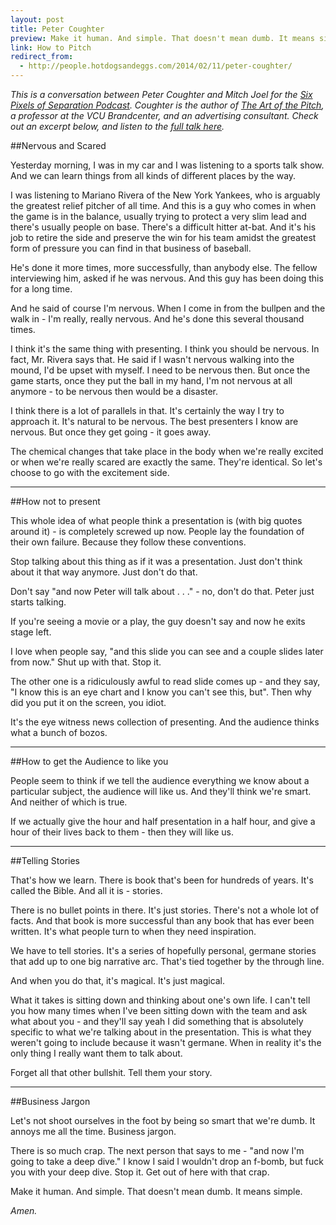 ```yaml
---
layout: post
title: Peter Coughter
preview: Make it human. And simple. That doesn't mean dumb. It means simple.
link: How to Pitch  
redirect_from:
  - http://people.hotdogsandeggs.com/2014/02/11/peter-coughter/ 
---
```


*This is a conversation between Peter Coughter and Mitch Joel for the [Six Pixels of Separation Podcast](http://www.twistimage.com/podcast/). Coughter is the author of [The Art of the Pitch](http://www.amazon.com/The-Art-Pitch-Persuasion-Presentation/dp/0230120512), a professor at the VCU Brandcenter, and an advertising consultant. Check out an excerpt below, and listen to the [full talk here](http://www.twistimage.com/podcast/archives/spos-376---better-pitching-principles-with-peter-coughter/).* 

##Nervous and Scared

Yesterday morning, I was in my car and I was listening to a sports talk show. And we can learn things from all kinds of different places by the way. 

I was listening to Mariano Rivera of the New York Yankees, who is arguably the greatest relief pitcher of all time. And this is a guy who comes in when the game is in the balance, usually trying to protect a very slim lead and there's usually people on base. There's a difficult hitter at-bat. And it's his job to retire the side and preserve the win for his team amidst the greatest form of pressure you can find in that business of baseball. 

He's done it more times, more successfully, than anybody else. The fellow interviewing him, asked if he was nervous. And this guy has been doing this for a long time. 

And he said of course I'm nervous. When I come in from the bullpen and the walk in - I'm really, really nervous. And he's done this several thousand times. 

I think it's the same thing with presenting. I think you should be nervous. In fact, Mr. Rivera says that. He said if I wasn't nervous walking into the mound, I'd be upset with myself. I need to be nervous then. But once the game starts, once they put the ball in my hand, I'm not nervous at all anymore - to be nervous then would be a disaster. 

I think there is a lot of parallels in that. It's certainly the way I try to approach it. It's natural to be nervous. The best presenters I know are nervous. But once they get going - it goes away. 

The chemical changes that take place in the body when we're really excited or when we're really scared are exactly the same. They're identical. So let's choose to go with the excitement side. 

* * *

##How not to present

This whole idea of what people think a presentation is (with big quotes around it) - is completely screwed up now. People lay the foundation of their own failure. Because they follow these conventions. 

Stop talking about this thing as if it was a presentation. Just don't think about it that way anymore. Just don't do that. 

Don't say "and now Peter will talk about . . ." - no, don't do that. Peter just starts talking. 

If you're seeing a movie or a play, the guy doesn't say and now he exits stage left. 

I love when people say, "and this slide you can see and a couple slides later from now." Shut up with that. Stop it. 

The other one is a ridiculously awful to read slide comes up - and they say, "I know this is an eye chart and I know you can't see this, but". Then why did you put it on the screen, you idiot. 

It's the eye witness news collection of presenting. And the audience thinks what a  bunch of bozos. 

* * * 

##How to get the Audience to like you

People seem to think if we tell the audience everything we know about a particular subject, the audience will like us. And they'll think we're smart. And neither of which is true.

If we actually give the hour and half presentation in a half  hour, and give a hour of their lives back to them - then they will like us.  

* * * 

##Telling Stories 

That's how we learn. There is book that's been for hundreds of years. It's called the Bible. And all it is - stories. 

There is no bullet points in there. It's just stories. There's not a whole lot of facts. And that book is more successful than any book that has ever been written. It's what people turn to when they need inspiration. 

We have to tell stories. It's a series of hopefully personal, germane stories that add up to one big narrative arc. That's tied together by the through line. 

And when you do that, it's magical. It's just magical. 

What it takes is sitting down and thinking about one's own life. I can't tell you how many times when I've been sitting down with the team and ask what about you - and they'll say yeah I did something that is absolutely specific to what we're talking about in the presentation. This is what they weren't going to include because it wasn't germane. When in reality it's the only thing I really want them to talk about. 

Forget all that other bullshit. Tell them your story. 

* * * 

##Business Jargon

Let's not shoot ourselves in the foot by being so smart that we're dumb. It annoys me all the time. Business jargon. 

There is so much crap. The next person that says to me - "and now I'm going to take a deep dive." I know I said I wouldn't drop an f-bomb, but fuck you with your deep dive. Stop it. Get out of here with that crap. 

Make it human. And simple. That doesn't mean dumb. It means simple. 

*Amen.* 







